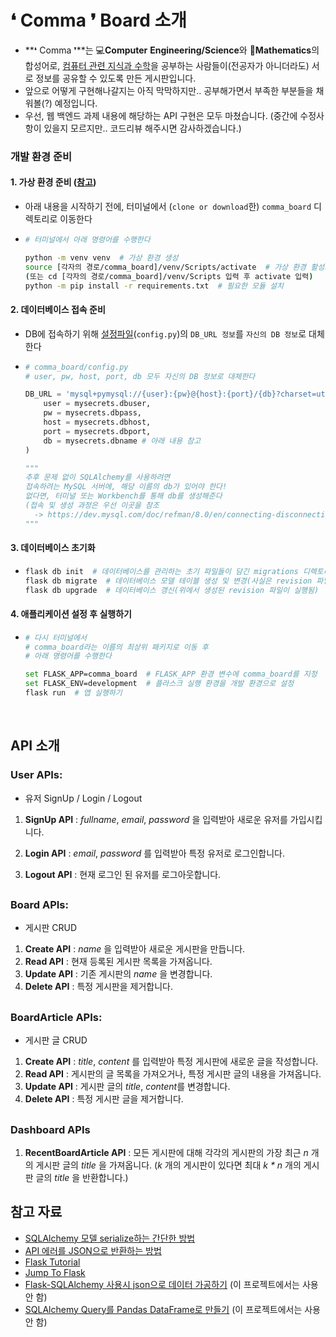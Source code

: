 # ❛ Comma ❜ Board 소개

- **❛ Comma ❜**는 💻**Computer** **Engineering/Science**와 📐**Mathematics**의 합성어로, <u>컴퓨터 관련 지식과 수학</u>을 공부하는 사람들이(전공자가 아니더라도) 서로 정보를 공유할 수 있도록 만든 게시판입니다.
- 앞으로 어떻게 구현해나갈지는 아직 막막하지만.. 공부해가면서 부족한 부분들을 채워볼(?) 예정입니다.
- 우선, 웹 백엔드 과제 내용에 해당하는 API 구현은 모두 마쳤습니다. (중간에 수정사항이 있을지 모르지만.. 코드리뷰 해주시면 감사하겠습니다.)

### 개발 환경 준비

#### 1. 가상 환경 준비 ([참고](https://docs.python.org/ko/3/tutorial/venv.html))

- 아래 내용을 시작하기 전에, 터미널에서 (`clone or download`한) `comma_board` 디렉토리로 이동한다

- ```bash
  # 터미널에서 아래 명령어를 수행한다
  
  python -m venv venv  # 가상 환경 생성
  source [각자의 경로/comma_board]/venv/Scripts/activate  # 가상 환경 활성화
  (또는 cd [각자의 경로/comma_board]/venv/Scripts 입력 후 activate 입력)
  python -m pip install -r requirements.txt  # 필요한 모듈 설치
  ```

#### 2. 데이터베이스 접속 준비

- DB에 접속하기 위해 <u>설정파일</u>(`config.py`)의 `DB_URL 정보`를 `자신의 DB 정보`로 대체한다

- ```python
  # comma_board/config.py
  # user, pw, host, port, db 모두 자신의 DB 정보로 대체한다 
  
  DB_URL = 'mysql+pymysql://{user}:{pw}@{host}:{port}/{db}?charset=utf8'.format(
      user = mysecrets.dbuser,
      pw = mysecrets.dbpass,
      host = mysecrets.dbhost,
      port = mysecrets.dbport,
      db = mysecrets.dbname # 아래 내용 참고 
  )
  
  """
  추후 문제 없이 SQLAlchemy를 사용하려면 
  접속하려는 MySQL 서버에, 해당 이름의 db가 있어야 한다! 
  없다면, 터미널 또는 Workbench를 통해 db를 생성해준다
  (접속 및 생성 과정은 우선 이곳을 참조
  	-> https://dev.mysql.com/doc/refman/8.0/en/connecting-disconnecting.html)
  """
  ```

#### 3. 데이터베이스 초기화

- ```python
  flask db init  # 데이터베이스를 관리하는 초기 파일들이 담긴 migrations 디렉토리 생성
  flask db migrate  # 데이터베이스 모델 테이블 생성 및 변경(사실은 revision 파일이 생성됨)
  flask db upgrade  # 데이터베이스 갱신(위에서 생성된 revision 파일이 실행됨)
  ```

#### 4. 애플리케이션 설정 후 실행하기

- ```bash
  # 다시 터미널에서 
  # comma_board라는 이름의 최상위 패키지로 이동 후
  # 아래 명령어를 수행한다
  
  set FLASK_APP=comma_board  # FLASK_APP 환경 변수에 comma_board를 지정
  set FLASK_ENV=development  # 플라스크 실행 환경을 개발 환경으로 설정
  flask run  # 앱 실행하기
  ```

<br>

## API 소개

### User APIs: 

- 유저 SignUp / Login / Logout

1. **SignUp API** : *fullname*, *email*, *password* 을 입력받아 새로운 유저를 가입시킵니다.

2. **Login API** : *email*, *password* 를 입력받아 특정 유저로 로그인합니다.

3. **Logout API** : 현재 로그인 된 유저를 로그아웃합니다.

## 

### Board APIs:  

- 게시판 CRUD

1. **Create API** : *name* 을 입력받아 새로운 게시판을 만듭니다.
2. **Read API** : 현재 등록된 게시판 목록을 가져옵니다.
3. **Update API** : 기존 게시판의 *name* 을 변경합니다.
4. **Delete API** : 특정 게시판을 제거합니다.

## 

### BoardArticle APIs:  

- 게시판 글 CRUD

1. **Create API** : *title*, *content* 를 입력받아 특정 게시판에 새로운 글을 작성합니다.
2. **Read API** : 게시판의 글 목록을 가져오거나, 특정 게시판 글의 내용을 가져옵니다.
3. **Update API** : 게시판 글의 *title*, *content*를 변경합니다.
4. **Delete API** : 특정 게시판 글을 제거합니다.

## 

### Dashboard APIs

1. **RecentBoardArticle API** : 모든 게시판에 대해 각각의 게시판의 가장 최근 *n* 개의 게시판 글의 *title* 을 가져옵니다. (*k* 개의 게시판이 있다면 최대 *k \* n* 개의 게시판 글의 *title* 을 반환합니다.)



## 참고 자료

- [SQLAlchemy 모델 serialize하는 간단한 방법](https://www.kite.com/blog/python/flask-restful-api-tutorial/) 
- [API 에러를 JSON으로 반환하는 방법](https://flask.palletsprojects.com/en/1.1.x/patterns/errorpages/#returning-api-errors-as-json)
- [Flask Tutorial](https://flask.palletsprojects.com/en/1.1.x/tutorial/)
- [Jump To Flask](https://wikidocs.net/book/4542)
- [Flask-SQLAlchemy 사용시 json으로 데이터 가공하기](https://blog.naver.com/PostView.nhn?blogId=varkiry05&logNo=221485216965&categoryNo=107&parentCategoryNo=0&viewDate=&currentPage=1&postListTopCurrentPage=1&from=search) (이 프로젝트에서는 사용 안 함)
- [SQLAlchemy Query를 Pandas DataFrame로 만들기](https://beomi.github.io/2017/10/21/SQLAlchemy-Query-to-Pandas-DataFrame/) (이 프로젝트에서는 사용 안 함)